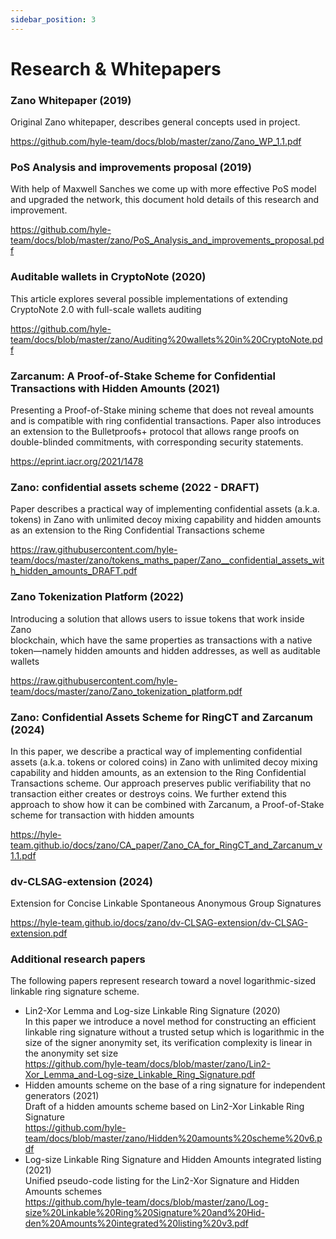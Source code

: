 ```yaml
---
sidebar_position: 3
---
```


# Research & Whitepapers

### Zano Whitepaper (2019)

Original Zano whitepaper, describes general concepts used in project.

<https://github.com/hyle-team/docs/blob/master/zano/Zano_WP_1.1.pdf>

### PoS Analysis and improvements proposal (2019)

With help of Maxwell Sanches we come up with more effective PoS model and upgraded the network, this document hold details of this research and improvement.

<https://github.com/hyle-team/docs/blob/master/zano/PoS_Analysis_and_improvements_proposal.pdf>

### Auditable wallets in CryptoNote (2020)

This article explores several possible implementations of extending CryptoNote 2.0 with full-scale wallets auditing

<https://github.com/hyle-team/docs/blob/master/zano/Auditing%20wallets%20in%20CryptoNote.pdf>

### Zarcanum: A Proof-of-Stake Scheme for Confidential Transactions with Hidden Amounts (2021)

Presenting a Proof-of-Stake mining scheme that does not reveal amounts and is compatible with ring confidential transactions. Paper also introduces an extension to the Bulletproofs+ protocol that allows range proofs on double-blinded commitments, with corresponding security statements.

<https://eprint.iacr.org/2021/1478>

### Zano: confidential assets scheme (2022 - DRAFT)

Paper describes a practical way of implementing confidential assets (a.k.a. tokens) in Zano with unlimited decoy mixing capability and hidden amounts as an extension to the Ring Confidential Transactions scheme

<https://raw.githubusercontent.com/hyle-team/docs/master/zano/tokens_maths_paper/Zano__confidential_assets_with_hidden_amounts_DRAFT.pdf>

### Zano Tokenization Platform (2022)

Introducing a solution that allows users to issue tokens that work inside Zano  
blockchain, which have the same properties as transactions with a native token—namely hidden amounts and hidden addresses, as well as auditable wallets

<https://raw.githubusercontent.com/hyle-team/docs/master/zano/Zano_tokenization_platform.pdf>

### Zano: Confidential Assets Scheme for RingCT and Zarcanum (2024)

In this paper, we describe a practical way of implementing confidential assets (a.k.a. tokens or colored coins) in Zano with unlimited decoy mixing capability and hidden amounts, as an extension to the Ring Confidential Transactions scheme. Our approach preserves public verifiability that no transaction either creates or destroys coins. We further extend this approach to show how it can be combined with Zarcanum, a Proof-of-Stake scheme for transaction with hidden amounts

<https://hyle-team.github.io/docs/zano/CA_paper/Zano_CA_for_RingCT_and_Zarcanum_v1.1.pdf>

### dv-CLSAG-extension (2024)

Extension for Concise Linkable Spontaneous Anonymous Group Signatures

<https://hyle-team.github.io/docs/zano/dv-CLSAG-extension/dv-CLSAG-extension.pdf>

### Additional research papers

The following papers represent research toward a novel logarithmic-sized linkable ring signature scheme.

- Lin2-Xor Lemma and Log-size Linkable Ring Signature (2020)  
  In this paper we introduce a novel method for constructing an efficient linkable ring signature without a trusted setup which is logarithmic in the size of the signer anonymity set, its verification complexity is linear in the anonymity set size  
  <https://github.com/hyle-team/docs/blob/master/zano/Lin2-Xor_Lemma_and-Log-size_Linkable_Ring_Signature.pdf>
- Hidden amounts scheme on the base of a ring signature for independent generators (2021)  
  Draft of a hidden amounts scheme based on Lin2-Xor Linkable Ring Signature  
  <https://github.com/hyle-team/docs/blob/master/zano/Hidden%20amounts%20scheme%20v6.pdf>
- Log-size Linkable Ring Signature and Hidden Amounts integrated listing (2021)  
  Unified pseudo-code listing for the Lin2-Xor Signature and Hidden Amounts schemes  
  <https://github.com/hyle-team/docs/blob/master/zano/Log-size%20Linkable%20Ring%20Signature%20and%20Hid-den%20Amounts%20integrated%20listing%20v3.pdf>
